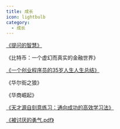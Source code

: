 ```yaml
---
title: 成长
icon: lightbulb
category:
  - 成长
---
```








[《提问的智慧》](https://github.com/ryanhanwu/How-To-Ask-Questions-The-Smart-Way/blob/main/README-zh_CN.md)

《比特币：一个虚幻而真实的金融世界》

[《一个创业程序员的35岁人生人生总结》](https://benpaodewoniu.github.io/2019/10/15/book11/)

《华尔街之狼》

《华商崛起》

[《天才源自刻意练习：通向成功的高效学习法》](https://icloudnative.io/talent-is-overrated/)

[《被讨厌的勇气.pdf》](https://github.com/Rodert/freebook/blob/master/%5Be.taokit.cn%5D%E8%A2%AB%E8%AE%A8%E5%8E%8C%E7%9A%84%E5%8B%87%E6%B0%94.pdf)




